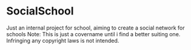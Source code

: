 SocialSchool
============

Just an internal project for school, aiming to create a social network for schools
Note: This is just a covername until i find a better suiting one. Infringing any copyright laws is not intended.